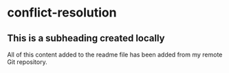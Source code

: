 # conflict-resolution
## This is a subheading created locally


All of this content added to the readme file has been added from my remote Git repository.
